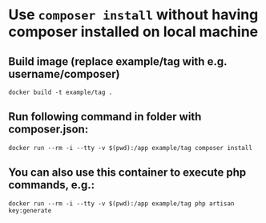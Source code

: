 # Use ```composer install``` without having composer installed on local machine
## Build image (replace example/tag with e.g. username/composer)
```
docker build -t example/tag .
```

## Run following command in folder with composer.json:
```
docker run --rm -i --tty -v $(pwd):/app example/tag composer install
```

## You can also use this container to execute php commands, e.g.:
```
docker run --rm -i --tty -v $(pwd):/app example/tag php artisan key:generate
```